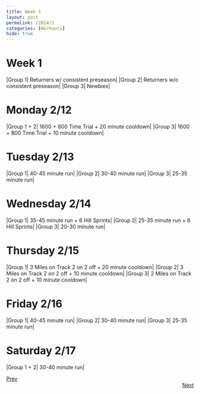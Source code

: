 ```yaml
---
title: Week 1
layout: post
permalink: /2024/1
categories: [Workouts]
hide: true
---
```



# Week 1

|Group 1| Returners w/ consistent preseason|
|Group 2| Returners w/o consistent preseason|
|Group 3| Newbies|

# Monday 2/12

|Group 1 + 2| 1600 + 800 Time Trial + 20 minute cooldown|
|Group 3| 1600 + 800 Time Trial + 10 minute cooldown|

# Tuesday 2/13

|Group 1| 40-45 minute run|
|Group 2| 30-40 minute run|
|Group 3| 25-35 minute run|

# Wednesday 2/14

|Group 1| 35-45 minute run + 6 Hill Sprints|
|Group 2| 25-35 minute run + 6 Hill Sprints|
|Group 3| 20-30 minute run|

# Thursday 2/15

|Group 1| 3 Miles on Track 2 on 2 off + 20 minute cooldown|
|Group 2| 3 Miles on Track 2 on 2 off + 10 minute cooldown|
|Group 3| 2 Miles on Track 2 on 2 off + 10 minute cooldown|

# Friday 2/16

|Group 1| 40-45 minute run|
|Group 2| 30-40 minute run|
|Group 3| 25-35 minute run|

# Saturday 2/17

|Group 1 + 2| 30-40 minute run|


<div style="text-align: left"> <a href="{{site.baseurl}}/2024/0">Prev</a></div> 
<div style="text-align: right"> <a href="{{site.baseurl}}/2024/2">Next</a></div>